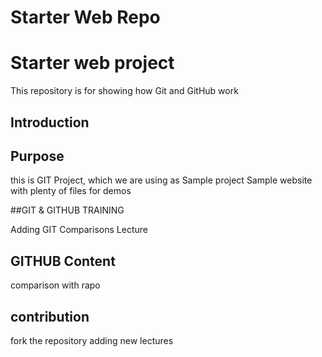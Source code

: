# Starter Web Repo
# Starter web project
This repository is for showing how Git and GitHub work
## Introduction
## Purpose
this is GIT Project, which we are using as Sample project
Sample website with plenty of files for demos

##GIT & GITHUB TRAINING

Adding GIT Comparisons Lecture

## GITHUB Content
comparison with rapo

## contribution
fork the repository
adding new lectures
